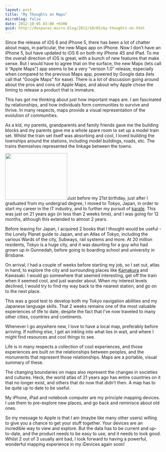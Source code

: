 ```yaml
---
layout: post
title: "My Thoughts on Maps"
microblog: false
date: 2012-10-05 03:08 +0300
guid: http://desparoz.micro.blog/2012/10/05/my-thoughts-on.html
---
```

<p>Since the release of iOS 6 and iPhone 5, there has been a lot of chatter about maps, in particular, the new Maps app on iPhone. Now I don’t have an iPhone 5, but have updated to iOS 6 on both my iPhone 4S and iPad. To me the overall direction of iOS is great, with a bunch of new features that make sense.
But I would have to agree that on the surface, the new Maps (lets call it “Apple Maps”) app seems to be a very “version 1.0” release, especially when compared to the previous Maps app, powered by Google data (lets call that “Google Maps” for ease). There is a lot of discussion going around about the pros and cons of Apple Maps, and about why Apple chose the timing to release a product that is immature.</p>
<p>This has got me thinking about just how important maps are. I am fascinated by relationships, and how individuals form communities to survive and thrive. In many respects, maps provide a visual representation of the evolution of communities.</p>
<p>As a kid, my parents, grandparents and family friends gave me the building blocks and my parents gave me a whole spare room to set up a model train set. Whilst the train set itself was absorbing and cool, I loved building the townships around the stations, including model buildings, roads, etc. The trains themselves represented the linkage between the towns.</p>
<p><a href="http://upload.wikimedia.org/wikipedia/commons/5/53/Tokyo_metro_map_en.png"><img class="alignright" title="Tokyo Subway" src="http://upload.wikimedia.org/wikipedia/commons/5/53/Tokyo_metro_map_en.png" alt="" width="200" height="150" /></a>Just before my 21st birthday, just after I graduated from my undergrad degree, I moved to Tokyo, Japan, in order to start my career in the IT industry, and to further my pursuit of <a href="http://www.kengokan.com">karate</a>. This was just on 21 years ago (in less than 2 weeks time), and I was going for 12 months, although this extended to almost 2 years.</p>
<p>Before leaving for Japan, I acquired 2 books that I thought would be useful - the Lonely Planet guide to Japan, and an Atlas of Tokyo, including the various Wards of the city, Subways, rail systems and more. At 20 million residents, Tokyo is a huge city, and it was daunting for a guy who had grown up in Gunnedah, before going to boarding school and university in Brisbane.</p>
<p>On arrival, I had a couple of weeks before starting my job, so I set out, atlas in hand, to explore the city and surrounding places like <a href="http://en.wikipedia.org/wiki/Kamakura,_Kanagawa">Kamakura</a> and Kawasaki. I would go somewhere that seemed interesting, get off the train when it seemed cool, and just wander about. When my interest levels declined, I would try to find my way back to the nearest station, and go on to the next place.</p>
<p>This was a good test to develop both my Tokyo navigation abilities and my Japanese language skills. That 2 weeks remains one of the most valuable experiences of life to date, despite the fact that I’ve now traveled to many other cities, countries and continents.</p>
<p>Whenever I go anywhere new, I love to have a local map, preferably before arriving. If nothing else, I get an inkling into what lies in wait, and where I might find resources and cool things to see.</p>
<p>Life is in many respects a collection of cool experiences, and those experiences are built on the relationships between peoples, and the monuments that represent those relationships. Maps are a portable, visual summary of these.</p>
<p>The changing boundaries on maps also represent the changes in societies and cultures. Heck, the world atlas of 21 years ago has entire countries on it that no longer exist, and others that do now that didn’t then. A map has to be quite up to date to be useful.</p>
<p>My iPhone, iPad and notebook computer are my principle mapping devices. I use them to pre-explore new places, and go back and reminisce about old ones.</p>
<p>So my message to Apple is that I am (maybe like many other users) willing to give you a chance to get your stuff together. Your devices are an incredible way to view and explore. But the data has to be current and up-to-date, and the product needs to be easy to use, and it needs to look good. Whilst 2 out of 3 usually aint bad, I look forward to having a powerful, wonderful mapping experience in my iDevices again soon!</p>
